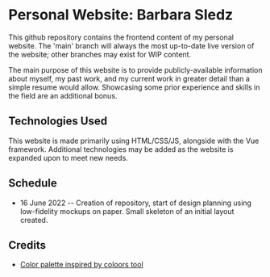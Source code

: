 # Personal Website: Barbara Sledz

This github repository contains the frontend content of my personal website. The 'main' branch will always the most up-to-date live version of the website; other branches may exist for WIP content. 

The main purpose of this website is to provide publicly-available information about myself, my past work, and my current work in greater detail than a simple resume would allow. Showcasing some prior experience and skills in the field are an additional bonus.

## Technologies Used
This website is made primarily using HTML/CSS/JS, alongside with the Vue framework. Additional technologies may be added as the website is expanded upon to meet new needs. 


## Schedule
- 16 June 2022 -- Creation of repository, start of design planning using low-fidelity mockups on paper. Small skeleton of an initial layout created.

## Credits
 - [Color palette inspired by coloors tool](https://coolors.co/e7ecef-6096ba-a3cef1-272635-001011) 